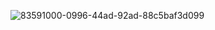 ![83591000-0996-44ad-92ad-88c5baf3d099](https://user-images.githubusercontent.com/59219189/127737302-130076a1-94ff-4681-b8c4-6f58dd8d425b.jpg)

